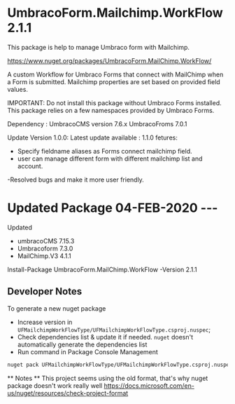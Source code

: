 # UmbracoForm.Mailchimp.WorkFlow 2.1.1

This package is help to manage Umbraco form with Mailchimp.

https://www.nuget.org/packages/UmbracoForm.MailChimp.WorkFlow/

A custom Workflow for Umbraco Forms that connect with MailChimp when a Form is submitted. Mailchimp properties are set based on provided field values.

IMPORTANT: Do not install this package without Umbraco Forms installed. 
This package relies on a few namespaces provided by Umbraco Forms.

Dependency :
UmbracoCMS version 7.6.x
UmbracoFroms 7.0.1

Update Version 1.0.0:
Latest update available : 1.1.0
fetures:
- Specify fieldname aliases as Forms connect mailchimp field.
- user can manage different form with different mailchimp list and account.

-Resolved bugs and make it  more user friendly.

# Updated Package 04-FEB-2020 ---
Updated 
  - umbracoCMS 7.15.3
  - Umbracoform 7.3.0
  - MailChimp.V3 4.1.1
  
Install-Package UmbracoForm.MailChimp.WorkFlow -Version 2.1.1


## Developer Notes

To generate a new nuget package

- Increase version in `UFMailchimpWorkFlowType/UFMailchimpWorkFlowType.csproj.nuspec`;
- Check dependencies list & update it if needed. `nuget` doesn't automatically generate the dependencies list
- Run command in Package Console Management
```sh
nuget pack UFMailchimpWorkFlowType/UFMailchimpWorkFlowType.csproj.nuspec
```

** Notes **
This project seems using the old format, that's why nuget package doesn't work really well
https://docs.microsoft.com/en-us/nuget/resources/check-project-format
